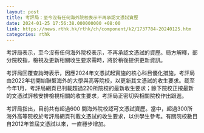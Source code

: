 ```yaml
---
layout: post
title: 考評局：至今沒有任何海外院校表示不再承認文憑試資歷
date: 2024-01-25 17:56:38.000000000 +08:00
link: https://news.rthk.hk/rthk/ch/component/k2/1737784-20240125.htm
categories: rthk
---
```


考評局表示，至今沒有任何海外院校表示，不再承認文憑試的資歷。局方解釋，部分院校指，檢視及更新相關收生要求需時，將於稍後提供更新資訊。

考評局回覆查詢時表示，因應2024年文憑試起實施的核心科目優化措施，考評局由2022年初開始聯繫海外的大學與高等院校，以更新其文憑試的收生要求。截至今年1月，考評局網頁已刊載超過220所院校的最新收生要求；餘下院校正按最新的文憑試評核安排檢視相關的收生要求，考評局正密切與相關院校作出跟進。

考評局指出，目前共有超過600 間海外院校認可文憑試資歷。當中，超過300所海外高等院校於考評局網頁刊載文憑試的收生要求，以供學生參考。有關院校數目自2012年首屆文憑試以來，一直穩步增加。
